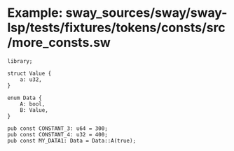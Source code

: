# Example: sway_sources/sway/sway-lsp/tests/fixtures/tokens/consts/src/more_consts.sw

```sway
library;

struct Value {
    a: u32,
}

enum Data {
    A: bool,
    B: Value,
}

pub const CONSTANT_3: u64 = 300;
pub const CONSTANT_4: u32 = 400;
pub const MY_DATA1: Data = Data::A(true);

```
